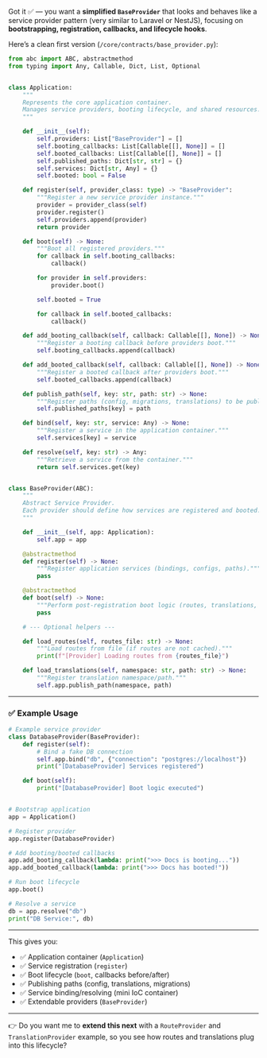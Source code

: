 Got it ✅ — you want a **simplified `BaseProvider`** that looks and behaves like a service provider pattern (very similar to Laravel or NestJS), focusing on **bootstrapping, registration, callbacks, and lifecycle hooks**.

Here’s a clean first version (`/core/contracts/base_provider.py`):

```python
from abc import ABC, abstractmethod
from typing import Any, Callable, Dict, List, Optional


class Application:
    """
    Represents the core application container.
    Manages service providers, booting lifecycle, and shared resources.
    """

    def __init__(self):
        self.providers: List["BaseProvider"] = []
        self.booting_callbacks: List[Callable[[], None]] = []
        self.booted_callbacks: List[Callable[[], None]] = []
        self.published_paths: Dict[str, str] = {}
        self.services: Dict[str, Any] = {}
        self.booted: bool = False

    def register(self, provider_class: type) -> "BaseProvider":
        """Register a new service provider instance."""
        provider = provider_class(self)
        provider.register()
        self.providers.append(provider)
        return provider

    def boot(self) -> None:
        """Boot all registered providers."""
        for callback in self.booting_callbacks:
            callback()

        for provider in self.providers:
            provider.boot()

        self.booted = True

        for callback in self.booted_callbacks:
            callback()

    def add_booting_callback(self, callback: Callable[[], None]) -> None:
        """Register a booting callback before providers boot."""
        self.booting_callbacks.append(callback)

    def add_booted_callback(self, callback: Callable[[], None]) -> None:
        """Register a booted callback after providers boot."""
        self.booted_callbacks.append(callback)

    def publish_path(self, key: str, path: str) -> None:
        """Register paths (config, migrations, translations) to be published."""
        self.published_paths[key] = path

    def bind(self, key: str, service: Any) -> None:
        """Register a service in the application container."""
        self.services[key] = service

    def resolve(self, key: str) -> Any:
        """Retrieve a service from the container."""
        return self.services.get(key)


class BaseProvider(ABC):
    """
    Abstract Service Provider.
    Each provider should define how services are registered and booted.
    """

    def __init__(self, app: Application):
        self.app = app

    @abstractmethod
    def register(self) -> None:
        """Register application services (bindings, configs, paths)."""
        pass

    @abstractmethod
    def boot(self) -> None:
        """Perform post-registration boot logic (routes, translations, etc.)."""
        pass

    # --- Optional helpers ---

    def load_routes(self, routes_file: str) -> None:
        """Load routes from file (if routes are not cached)."""
        print(f"[Provider] Loading routes from {routes_file}")

    def load_translations(self, namespace: str, path: str) -> None:
        """Register translation namespace/path."""
        self.app.publish_path(namespace, path)
```

---

### ✅ Example Usage

```python
# Example service provider
class DatabaseProvider(BaseProvider):
    def register(self):
        # Bind a fake DB connection
        self.app.bind("db", {"connection": "postgres://localhost"})
        print("[DatabaseProvider] Services registered")

    def boot(self):
        print("[DatabaseProvider] Boot logic executed")


# Bootstrap application
app = Application()

# Register provider
app.register(DatabaseProvider)

# Add booting/booted callbacks
app.add_booting_callback(lambda: print(">>> Docs is booting..."))
app.add_booted_callback(lambda: print(">>> Docs has booted!"))

# Run boot lifecycle
app.boot()

# Resolve a service
db = app.resolve("db")
print("DB Service:", db)
```

---

This gives you:

* ✅ Application container (`Application`)
* ✅ Service registration (`register`)
* ✅ Boot lifecycle (`boot`, callbacks before/after)
* ✅ Publishing paths (config, translations, migrations)
* ✅ Service binding/resolving (mini IoC container)
* ✅ Extendable providers (`BaseProvider`)

---

👉 Do you want me to **extend this next** with a `RouteProvider` and `TranslationProvider` example, so you see how routes and translations plug into this lifecycle?
